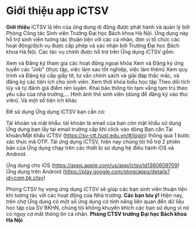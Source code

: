 # Giới thiệu app iCTSV

**Giới thiệu**
iCTSV là tên của ứng dụng di động được phát hành và quản lý bởi Phòng Công tác Sinh viên Trường Đại học Bách khoa Hà Nội.
Ứng dụng này hỗ trợ sinh viên tương tác thuận tiện với các cá nhân, đơn vị tổ chức các hoạt động/dịch vụ được cấp phép và xác nhận bởi Trường Đại học Bách khoa Hà Nội. Các tác vụ chính được hỗ trợ trên Ứng dụng iCTSV gồm:

Xem và Đăng ký tham gia các hoạt động ngoại khóa
Xem và Đăng ký ứng tuyển các "Job" (thực tập, việc làm sau tốt nghiệp, việc làm thêm)
Xem quy trình và Đăng ký cấp giấy tờ, tư vấn chính sách và giải đáp thắc mắc, và đăng ký các tiện ích cho sinh viên.
Xem thời khóa biểu học tập
Theo dõi tích lũy và tự đánh giá điểm rèn luyện.
Khai báo thông tin tạm vắng tạm trú theo yêu cầu của nhà trường,...
Hình ảnh thẻ sinh viên (dùng để đăng ký vào thư viên).
Và một số tiện ích khác

Để sử dụng Ứng dụng iCTSV bạn cần có:

Tài khoản và mật khẩu: tài khoản là email của bạn còn mật khẩu sử dụng Ứng dụng bạn lấy tại email trường cấp khi click vào dòng Bạn cần Tài khoản/Mật khẩu iCTSV (https://sv-ctt.hust.edu.vn/#/login) thông qua 1 bước xác thực mã OTP.
Tải ứng dụng iCTSV, hiện nay chúng tôi hỗ trợ 2 phiên bản của Ứng dụng chạy trên các thiết bị sử dụng hệ điều hành iOS và Android.

Ứng dụng cho  iOS (https://apps.apple.com/us/app/ictsv/id1360609709)
Ứng dụng trên Android (https://play.google.com/store/apps/details?id=com.bk.ctsv)

Phòng CTSV hy vọng ứng dụng iCTSV sẽ giúp các bạn sinh viên thuận tiện khi tương tác với các hoạt động của Nhà trường.
**Các bạn lưu ý!**
Hiện nay, trên chợ Ứng dụng có một số ứng dụng có tính năng liên quan đến dữ liệu học tập của SV BKHN, chúng tôi không khuyến khích các bạn sử dụng vì nó có nguy cơ mất thông tin cá nhân.
**Phòng CTSV trường Đại học Bách khoa Hà Nội**